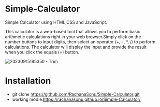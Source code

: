# Simple-Calculator
Simple Calculator using HTML,CSS and JavaScript.

This calculator is a web-based tool that allows you to perform basic arithmetic calculations right in your web browser.Simply click on the number buttons to input digits, then select an operator (+, -, *, /) to perform calculations. The calculator will display the input and provide the result when you click the equals (=) button.

![20230915185350 - Trim](https://github.com/RachanaSonu/Simple-Calculator/assets/37769405/5e311659-04ab-4599-9d81-892a99cba038)

# Installation
+ git clone https://github.com/RachanaSonu/Simple-Calculator.git
+  working modle:https://rachanasonu.github.io/Simple-Calculator/
